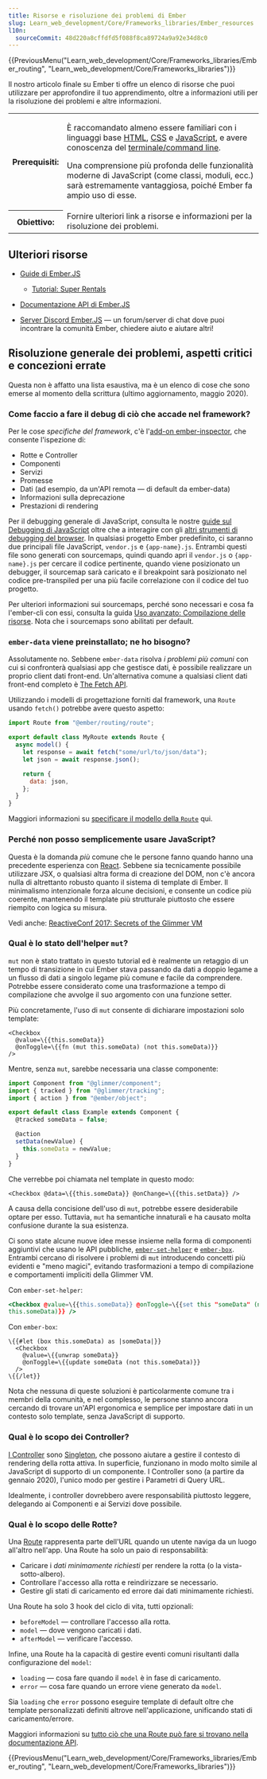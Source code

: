 ```yaml
---
title: Risorse e risoluzione dei problemi di Ember
slug: Learn_web_development/Core/Frameworks_libraries/Ember_resources
l10n:
  sourceCommit: 48d220a8cffdfd5f088f8ca89724a9a92e34d8c0
---
```


{{PreviousMenu("Learn_web_development/Core/Frameworks_libraries/Ember_routing", "Learn_web_development/Core/Frameworks_libraries")}}

Il nostro articolo finale su Ember ti offre un elenco di risorse che puoi utilizzare per approfondire il tuo apprendimento, oltre a informazioni utili per la risoluzione dei problemi e altre informazioni.

<table>
  <tbody>
    <tr>
      <th scope="row">Prerequisiti:</th>
      <td>
        <p>
          È raccomandato almeno essere familiari con i linguaggi base
          <a href="/it/docs/Learn_web_development/Core/Structuring_content">HTML</a>,
          <a href="/it/docs/Learn_web_development/Core/Styling_basics">CSS</a> e
          <a href="/it/docs/Learn_web_development/Core/Scripting">JavaScript</a>, e
          avere conoscenza del
          <a
            href="/it/docs/Learn_web_development/Getting_started/Environment_setup/Command_line"
            >terminale/command line</a
          >.
        </p>
        <p>
          Una comprensione più profonda delle funzionalità moderne di JavaScript (come classi, moduli, ecc.) sarà estremamente vantaggiosa, poiché Ember fa ampio uso di esse.
        </p>
      </td>
    </tr>
    <tr>
      <th scope="row">Obiettivo:</th>
      <td>
        Fornire ulteriori link a risorse e informazioni per la risoluzione dei problemi.
      </td>
    </tr>
  </tbody>
</table>

## Ulteriori risorse

- [Guide di Ember.JS](https://guides.emberjs.com/release/)

  - [Tutorial: Super Rentals](https://guides.emberjs.com/release/tutorial/part-1/)

- [Documentazione API di Ember.JS](https://api.emberjs.com/ember/release/)
- [Server Discord Ember.JS](https://discord.com/invite/emberjs) — un forum/server di chat dove puoi incontrare la comunità Ember, chiedere aiuto e aiutare altri!

## Risoluzione generale dei problemi, aspetti critici e concezioni errate

Questa non è affatto una lista esaustiva, ma è un elenco di cose che sono emerse al momento della scrittura (ultimo aggiornamento, maggio 2020).

### Come faccio a fare il debug di ciò che accade nel framework?

Per le cose _specifiche del framework_, c'è l'[add-on ember-inspector](https://guides.emberjs.com/release/ember-inspector/), che consente l'ispezione di:

- Rotte e Controller
- Componenti
- Servizi
- Promesse
- Dati (ad esempio, da un'API remota — di default da ember-data)
- Informazioni sulla deprecazione
- Prestazioni di rendering

Per il debugging generale di JavaScript, consulta le nostre [guide sul Debugging di JavaScript](https://firefox-source-docs.mozilla.org/devtools-user/debugger/index.html)
oltre che a interagire con gli [altri strumenti di debugging del browser](https://firefox-source-docs.mozilla.org/devtools-user/index.html). In qualsiasi progetto Ember
predefinito, ci saranno due principali file JavaScript, `vendor.js` e `{app-name}.js`. Entrambi questi file sono generati con sourcemaps, quindi quando apri il `vendor.js` o `{app-name}.js` per cercare il codice pertinente, quando viene posizionato un debugger, il sourcemap sarà caricato e il breakpoint sarà posizionato nel codice pre-transpiled per una più facile correlazione con il codice del tuo progetto.

Per ulteriori informazioni sui sourcemaps, perché sono necessari e cosa fa l'ember-cli con essi, consulta la guida [Uso avanzato: Compilazione delle risorse](https://cli.emberjs.com/release/advanced-use/asset-compilation/). Nota che i sourcemaps sono abilitati per default.

### `ember-data` viene preinstallato; ne ho bisogno?

Assolutamente no. Sebbene `ember-data` risolva _i problemi più comuni_ con cui si confronterà qualsiasi app che gestisce dati, è possibile realizzare un proprio client dati front-end. Un'alternativa comune a qualsiasi client dati front-end completo è [The Fetch API](/it/docs/Web/API/Fetch_API/Using_Fetch).

Utilizzando i modelli di progettazione forniti dal framework, una `Route` usando `fetch()` potrebbe avere questo aspetto:

```js
import Route from "@ember/routing/route";

export default class MyRoute extends Route {
  async model() {
    let response = await fetch("some/url/to/json/data");
    let json = await response.json();

    return {
      data: json,
    };
  }
}
```

Maggiori informazioni su [specificare il modello della `Route`](https://guides.emberjs.com/release/routing/specifying-a-routes-model/) qui.

### Perché non posso semplicemente usare JavaScript?

Questa è la domanda _più_ comune che le persone fanno quando hanno una precedente esperienza con [React](/it/docs/Learn_web_development/Core/Frameworks_libraries/React_getting_started). Sebbene sia tecnicamente possibile utilizzare JSX, o qualsiasi altra forma di creazione del DOM, non c'è ancora nulla di altrettanto robusto quanto il sistema di template di Ember. Il minimalismo intenzionale forza alcune decisioni, e consente un codice più coerente, mantenendo il template più strutturale piuttosto che essere riempito con logica su misura.

Vedi anche: [ReactiveConf 2017: Secrets of the Glimmer VM](https://www.youtube.com/watch?v=nXCSloXZ-wc)

### Qual è lo stato dell'helper `mut`?

`mut` non è stato trattato in questo tutorial ed è realmente un retaggio di un tempo di transizione in cui Ember stava passando da dati a doppio legame a un flusso di dati a singolo legame più comune e facile da comprendere. Potrebbe essere considerato come una trasformazione a tempo di compilazione che avvolge il suo argomento con una funzione setter.

Più concretamente, l'uso di `mut` consente di dichiarare impostazioni solo template:

```hbs-nolint
<Checkbox
  @value=\{{this.someData}}
  @onToggle=\{{fn (mut this.someData) (not this.someData)}}
/>
```

Mentre, senza `mut`, sarebbe necessaria una classe componente:

```js
import Component from "@glimmer/component";
import { tracked } from "@glimmer/tracking";
import { action } from "@ember/object";

export default class Example extends Component {
  @tracked someData = false;

  @action
  setData(newValue) {
    this.someData = newValue;
  }
}
```

Che verrebbe poi chiamata nel template in questo modo:

```hbs-nolint
<Checkbox @data=\{{this.someData}} @onChange=\{{this.setData}} />
```

A causa della concisione dell'uso di `mut`, potrebbe essere desiderabile optare per esso. Tuttavia, `mut` ha semantiche innaturali e ha causato molta confusione durante la sua esistenza.

Ci sono state alcune nuove idee messe insieme nella forma di componenti aggiuntivi che usano le API pubbliche, [`ember-set-helper`](https://github.com/adopted-ember-addons/ember-set-helper) e [`ember-box`](https://github.com/pzuraq/ember-box). Entrambi cercano di risolvere i problemi di `mut` introducendo concetti più evidenti e "meno magici", evitando trasformazioni a tempo di compilazione e comportamenti impliciti della Glimmer VM.

Con `ember-set-helper`:

```hbs
<Checkbox @value=\{{this.someData}} @onToggle=\{{set this "someData" (not
this.someData)}} />
```

Con `ember-box`:

```hbs-nolint
\{{#let (box this.someData) as |someData|}}
  <Checkbox
    @value=\{{unwrap someData}}
    @onToggle=\{{update someData (not this.someData)}}
  />
\{{/let}}
```

Nota che nessuna di queste soluzioni è particolarmente comune tra i membri della comunità, e nel complesso, le persone stanno ancora cercando di trovare un'API ergonomica e semplice per impostare dati in un contesto solo template, senza JavaScript di supporto.

### Qual è lo scopo dei Controller?

[I Controller](https://guides.emberjs.com/release/routing/controllers/) sono [Singleton](https://en.wikipedia.org/wiki/Singleton_pattern), che possono aiutare a gestire il contesto di rendering della rotta attiva. In superficie, funzionano in modo molto simile al JavaScript di supporto di un componente. I Controller sono (a partire da gennaio 2020), l'unico modo per gestire i Parametri di Query URL.

Idealmente, i controller dovrebbero avere responsabilità piuttosto leggere, delegando ai Componenti e ai Servizi dove possibile.

### Qual è lo scopo delle Rotte?

Una [Route](https://guides.emberjs.com/release/routing/defining-your-routes/) rappresenta parte dell'URL quando un utente naviga da un luogo all'altro nell'app.
Una Route ha solo un paio di responsabilità:

- Caricare i _dati minimamente richiesti_ per rendere la rotta (o la vista-sotto-albero).
- Controllare l'accesso alla rotta e reindirizzare se necessario.
- Gestire gli stati di caricamento ed errore dai dati minimamente richiesti.

Una Route ha solo 3 hook del ciclo di vita, tutti opzionali:

- `beforeModel` — controllare l'accesso alla rotta.
- `model` — dove vengono caricati i dati.
- `afterModel` — verificare l'accesso.

Infine, una Route ha la capacità di gestire eventi comuni risultanti dalla configurazione del `model`:

- `loading` — cosa fare quando il `model` è in fase di caricamento.
- `error` — cosa fare quando un errore viene generato da `model`.

Sia `loading` che `error` possono eseguire template di default oltre che template personalizzati definiti altrove nell'applicazione, unificando stati di caricamento/errore.

Maggiori informazioni su [tutto ciò che una Route può fare si trovano nella documentazione API](https://api.emberjs.com/ember/release/classes/route/).

{{PreviousMenu("Learn_web_development/Core/Frameworks_libraries/Ember_routing", "Learn_web_development/Core/Frameworks_libraries")}}
